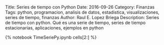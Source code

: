 Title: Series de tiempo con Python
Date: 2016-09-26
Category: Finanzas
Tags: python, programacion, analisis de datos, estadistica, visualizaciones, series de tiempo, finanzas
Author: Raul E. Lopez Briega
Description: Series de tiempo con python. Qué es una serie de tiempo, series de tiempo estacionarias, aplicaciones, ejemplos en python

{% notebook TimeSeriePy.ipynb cells[2:] %}
